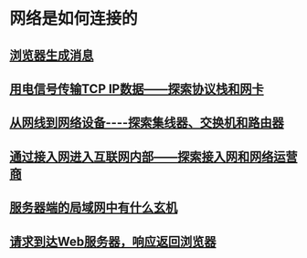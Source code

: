 # 网络是如何连接的

## [浏览器生成消息](browser.md)

## [用电信号传输TCP IP数据——探索协议栈和网卡](tcp_ip_transmission.md)

## [从网线到网络设备----探索集线器、交换机和路由器](network_devices.md)

## [通过接入网进入互联网内部——探索接入网和网络运营商]()

## [服务器端的局域网中有什么玄机](server_lan.md)

## [请求到达Web服务器，响应返回浏览器](server_response.md)
